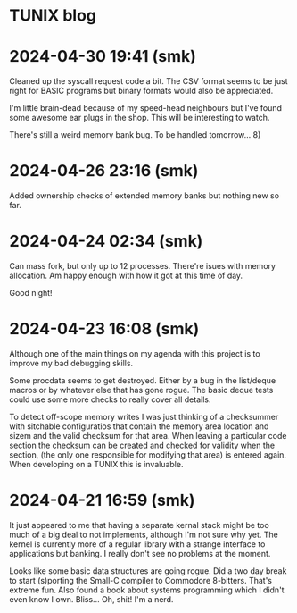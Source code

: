 TUNIX blog
==========

# 2024-04-30 19:41 (smk)

Cleaned up the syscall request code a
bit.  The CSV format seems to be just
right for BASIC programs but binary
formats would also be appreciated.

I'm little brain-dead because of my
speed-head neighbours but I've found
some awesome ear plugs in the shop.
This will be interesting to watch.

There's still a weird memory bank bug.
To be handled tomorrow... 8)

# 2024-04-26 23:16 (smk)

Added ownership checks of extended
memory banks but nothing new so far.

# 2024-04-24 02:34 (smk)

Can mass fork, but only up to 12
processes.  There're isues with memory
allocation.  Am happy enough with how
it got at this time of day.

Good night!

# 2024-04-23 16:08 (smk)

Although one of the main things on my
agenda with this project is to improve
my bad debugging skills.

Some procdata seems to get destroyed.
Either by a bug in the list/deque macros
or by whatever else that has gone rogue.
The basic deque tests could use some
more checks to really cover all details.

To detect off-scope memory writes I was
just thinking of a checksummer with
sitchable configuratios that contain
the memory area location and sizem and
the valid checksum for that area.  When
leaving a particular code section the
checksum can be created and checked for
validity when the section, (the only one
responsible for modifying that area) is
entered again.  When developing on a
TUNIX this is invaluable.

# 2024-04-21 16:59 (smk)

It just appeared to me that having a
separate kernal stack might be too much
of a big deal to not implements,
although I'm not sure why yet.  The
kernel is currently more of a regular
library with a strange interface to
applications but banking.  I really
don't see no problems at the moment.

Looks like some basic data structures
are going rogue.  Did a two day break
to start (s)porting the Small-C compiler
to Commodore 8-bitters.  That's extreme
fun.  Also found a book about systems
programming which I didn't even know I
own.  Bliss...  Oh, shit!  I'm a nerd.
